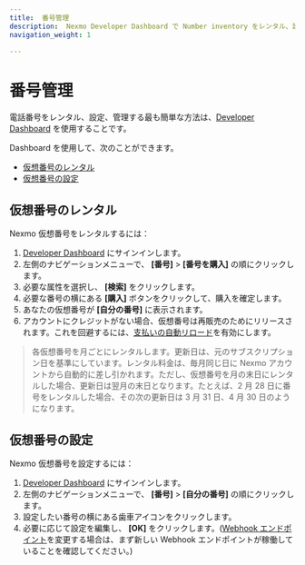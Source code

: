 ```yaml
---
title:  番号管理
description:  Nexmo Developer Dashboard で Number inventory をレンタル、設定、管理します
navigation_weight: 1

---
```



番号管理
====

電話番号をレンタル、設定、管理する最も簡単な方法は、[Developer Dashboard](https://dashboard.nexmo.com) を使用することです。

Dashboard を使用して、次のことができます。

* [仮想番号のレンタル](#rent-a-virtual-number)
* [仮想番号の設定](#configure-a-virtual-number)

仮想番号のレンタル
---------

Nexmo 仮想番号をレンタルするには：

1. [Developer Dashboard](https://dashboard.nexmo.com) にサインインします。
2. 左側のナビゲーションメニューで、 **[番号]** > **[番号を購入]** の順にクリックします。
3. 必要な属性を選択し、 **[検索]** をクリックします。
4. 必要な番号の横にある **[購入]** ボタンをクリックして、購入を確定します。
5. あなたの仮想番号が **[自分の番号]** に表示されます。
6. アカウントにクレジットがない場合、仮想番号は再販売のためにリリースされます。これを回避するには、[支払いの自動リロード](/numbers/guides/payments#auto-reload-your-account-balance)を有効にします。

> 各仮想番号を月ごとにレンタルします。更新日は、元のサブスクリプション日を基準にしています。レンタル料金は、毎月同じ日に Nexmo アカウントから自動的に差し引かれます。ただし、仮想番号を月の末日にレンタルした場合、更新日は翌月の末日となります。たとえば、2 月 28 日に番号をレンタルした場合、その次の更新日は 3 月 31 日、4 月 30 日のようになります。

仮想番号の設定
-------

Nexmo 仮想番号を設定するには：

1. [Developer Dashboard](https://dashboard.nexmo.com) にサインインします。
2. 左側のナビゲーションメニューで、 **[番号]** > **[自分の番号]** の順にクリックします。
3. 設定したい番号の横にある歯車アイコンをクリックします。
4. 必要に応じて設定を編集し、 **[OK]** をクリックします。([Webhook エンドポイント](/concepts/guides/webhooks)を変更する場合は、まず新しい Webhook エンドポイントが稼働していることを確認してください。)

